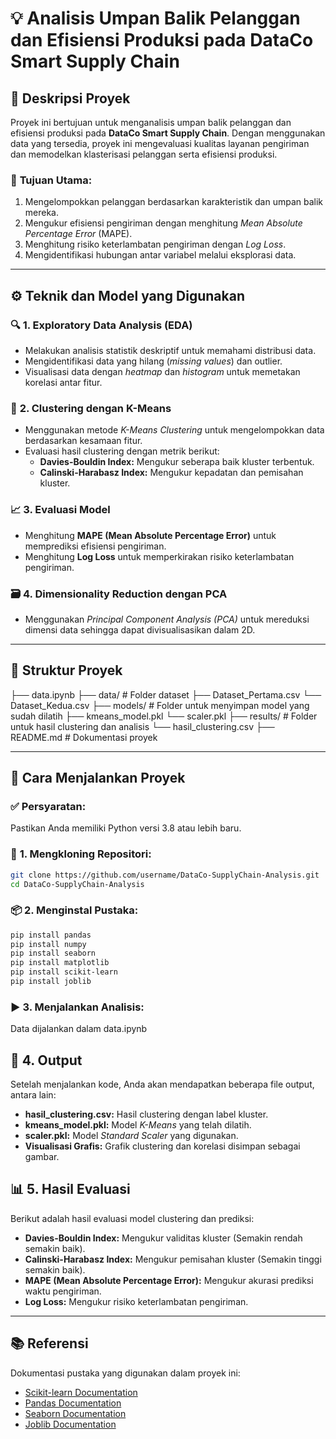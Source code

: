 # 💡 **Analisis Umpan Balik Pelanggan dan Efisiensi Produksi pada DataCo Smart Supply Chain**

## 📑 **Deskripsi Proyek**
Proyek ini bertujuan untuk menganalisis umpan balik pelanggan dan efisiensi produksi pada **DataCo Smart Supply Chain**. Dengan menggunakan data yang tersedia, proyek ini mengevaluasi kualitas layanan pengiriman dan memodelkan klasterisasi pelanggan serta efisiensi produksi. 

### 🎯 **Tujuan Utama:**
1. Mengelompokkan pelanggan berdasarkan karakteristik dan umpan balik mereka.
2. Mengukur efisiensi pengiriman dengan menghitung *Mean Absolute Percentage Error* (MAPE).
3. Menghitung risiko keterlambatan pengiriman dengan *Log Loss*.
4. Mengidentifikasi hubungan antar variabel melalui eksplorasi data.

---------------------------------------------------------

## ⚙️ **Teknik dan Model yang Digunakan**

### 🔍 **1. Exploratory Data Analysis (EDA)**
- Melakukan analisis statistik deskriptif untuk memahami distribusi data.
- Mengidentifikasi data yang hilang (*missing values*) dan outlier.
- Visualisasi data dengan *heatmap* dan *histogram* untuk memetakan korelasi antar fitur.

### 🧠 **2. Clustering dengan K-Means**
- Menggunakan metode *K-Means Clustering* untuk mengelompokkan data berdasarkan kesamaan fitur.
- Evaluasi hasil clustering dengan metrik berikut:
  - **Davies-Bouldin Index:** Mengukur seberapa baik kluster terbentuk.
  - **Calinski-Harabasz Index:** Mengukur kepadatan dan pemisahan kluster.

### 📈 **3. Evaluasi Model**
- Menghitung **MAPE (Mean Absolute Percentage Error)** untuk memprediksi efisiensi pengiriman.
- Menghitung **Log Loss** untuk memperkirakan risiko keterlambatan pengiriman.

### 🗃️ **4. Dimensionality Reduction dengan PCA**
- Menggunakan *Principal Component Analysis (PCA)* untuk mereduksi dimensi data sehingga dapat divisualisasikan dalam 2D.

---------------------------------------------------------

## 📝 **Struktur Proyek**
├── data.ipynb 
├── data/ # Folder dataset
    ├── Dataset_Pertama.csv
    └── Dataset_Kedua.csv 
├── models/ # Folder untuk menyimpan model yang sudah dilatih
    ├── kmeans_model.pkl
    └── scaler.pkl
├── results/ # Folder untuk hasil clustering dan analisis
    └── hasil_clustering.csv
├── README.md # Dokumentasi proyek

---------------------------------------------------------

## 🚀 **Cara Menjalankan Proyek**

### ✅ **Persyaratan:**
Pastikan Anda memiliki Python versi 3.8 atau lebih baru. 

### 🔧 **1. Mengkloning Repositori:**
```bash
git clone https://github.com/username/DataCo-SupplyChain-Analysis.git
cd DataCo-SupplyChain-Analysis
```

### 📦 **2. Menginstal Pustaka:**
```bash
pip install pandas
pip install numpy
pip install seaborn
pip install matplotlib
pip install scikit-learn
pip install joblib
```

### ▶️ **3. Menjalankan Analisis:**
Data dijalankan dalam data.ipynb

## 📂 **4. Output**
Setelah menjalankan kode, Anda akan mendapatkan beberapa file output, antara lain:

- **hasil_clustering.csv:** Hasil clustering dengan label kluster.
- **kmeans_model.pkl:** Model *K-Means* yang telah dilatih.
- **scaler.pkl:** Model *Standard Scaler* yang digunakan.
- **Visualisasi Grafis:** Grafik clustering dan korelasi disimpan sebagai gambar.

## 📊 **5. Hasil Evaluasi**
Berikut adalah hasil evaluasi model clustering dan prediksi:

- **Davies-Bouldin Index:** Mengukur validitas kluster (Semakin rendah semakin baik).
- **Calinski-Harabasz Index:** Mengukur pemisahan kluster (Semakin tinggi semakin baik).
- **MAPE (Mean Absolute Percentage Error):** Mengukur akurasi prediksi waktu pengiriman.
- **Log Loss:** Mengukur risiko keterlambatan pengiriman.

---

## 📚 **Referensi**
Dokumentasi pustaka yang digunakan dalam proyek ini:
- [Scikit-learn Documentation](https://scikit-learn.org/)
- [Pandas Documentation](https://pandas.pydata.org/)
- [Seaborn Documentation](https://seaborn.pydata.org/)
- [Joblib Documentation](https://joblib.readthedocs.io/)




